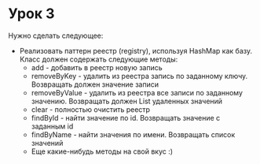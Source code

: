 # Урок 3

Нужно сделать следующее:
- Реализовать паттерн реестр (registry), используя HashMap как базу. Класс должен содержать следующие методы:
  - add - добавить в реестр новую запись
  - removeByKey - удалить из реестра запись по заданному ключу. Возвращать должен значение записи
  - removeByValue - удалить из реестра все записи по заданному значению. Возвращать должен List удаленных значений
  - clear - полностью очистить реестр
  - findById - найти значение по id. Возвращать значение с заданным id
  - findByName - найти значения по имени. Возвращать список значений
  - Еще какие-нибудь методы на свой вкус :)